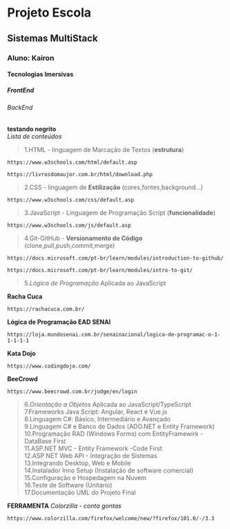 <h1> Projeto Escola </h1>
<h2> Sistemas MultiStack</h2>
<h3> Aluno: Kairon </h3>
<h4> Tecnologias Imersivas</h4>
<h5> FrontEnd</h5>
<h6> BackEnd</h6>


**testando negrito**<br>
*Lista de conteúdos*

>1.HTML - linguagem de Marcação de Textos (**estrutura**)<br>
```
https://www.w3schools.com/html/default.asp
```
```
https://livrosdomaujor.com.br/html/download.php
```
>2.CSS  - linguagem de **Estilização** (cores,fontes,background...)<br>
```
https://www.w3schools.com/css/default.asp
```
>3.JavaScript - Linguagem de Programação Script (**funcionalidade**)<br>

```
https://www.w3schools.com/js/default.asp
```
>4.Git-GitHub - **Versionamento de Código** (clone,pull,push,commit,merge)<br>

```
https://docs.microsoft.com/pt-br/learn/modules/introduction-to-github/
```
```
https://docs.microsoft.com/pt-br/learn/modules/intro-to-git/
```

>5.*Lógica de Programação* Aplicada ao JavaScript<br>

**Racha Cuca**

```
https://rachacuca.com.br/
```
**Lógica de Programação EAD SENAI**
```
https://loja.mundosenai.com.br/senainacional/logica-de-programac-o-1-1-1-1-1
```
**Kata Dojo**
```
https://www.codingdojo.com/
```
**BeeCrowd**
```
https://www.beecrowd.com.br/judge/en/login
```

>6.*Orientação a Objetos* Aplicada ao JavaScript/TypeScript<br>
>7.Frameworks Java Script: Angular, React e Vue.js<br>
>8.Linguagem C#: Básico, Intermediário e Avançado<br>
>9.Linguagem C# e Banco de Dados (ADO.NET e Entity Framework)<br>
>10.Programação RAD (Windows Forms) com EntityFramewirk - DataBase First<br>
>11.ASP.NET MVC - Entity Framework -Code First<br>
>12.ASP NET Web API - Integração de Sistemas<br>
>13.Integrando Desktop, Web e Mobile<br>
>14.Instalador Inno Setup (Instalação de software comercial)<br>
>15.Configuração e Hospedagem na Nuvem<br>
>16.Teste de Software (Unitário)<br>
>17.Documentação UML do Projeto Final<br>



**FERRAMENTA**
*Colorzilla - conta gontas*
```
https://www.colorzilla.com/firefox/welcome/new/?firefox/101.0/-/3.3
```
